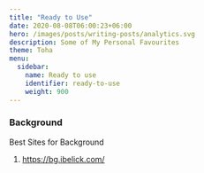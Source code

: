 ```yaml
---
title: "Ready to Use"
date: 2020-08-08T06:00:23+06:00
hero: /images/posts/writing-posts/analytics.svg
description: Some of My Personal Favourites
theme: Toha
menu:
  sidebar:
    name: Ready to use
    identifier: ready-to-use
    weight: 900
---
```


### Background
Best Sites for Background
1) https://bg.ibelick.com/
